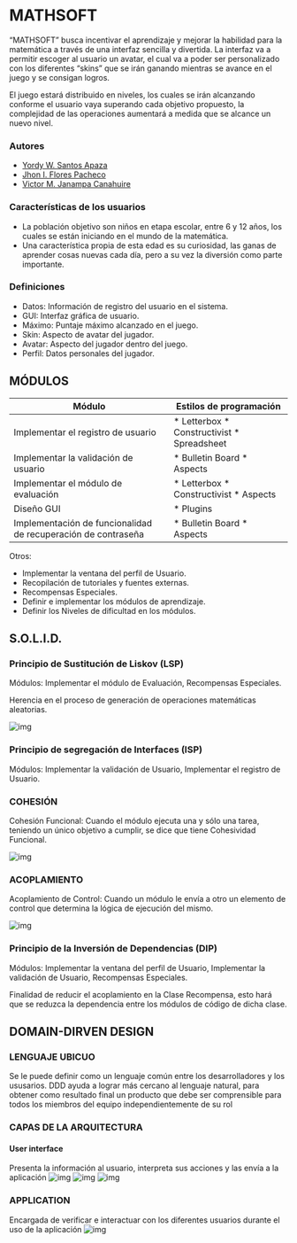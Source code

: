 # MATHSOFT
“MATHSOFT” busca incentivar el aprendizaje y mejorar la habilidad para la matemática a través de una interfaz sencilla y divertida. La interfaz va a permitir escoger al usuario un avatar, el cual va a poder ser personalizado con los diferentes “skins” que se irán ganando mientras se avance en el juego y se consigan logros.

El juego estará distribuido en niveles, los cuales se irán alcanzando conforme el usuario vaya superando cada objetivo propuesto, la complejidad de las operaciones aumentará a medida que se alcance un nuevo nivel.

### Autores

* [Yordy W. Santos Apaza](https://github.com/syordya)
* [Jhon I. Flores Pacheco](https://github.com/leviroseb)
* [Victor M. Janampa Canahuire](https://github.com/VictorJanampa)

### Características de los usuarios
* La población objetivo son niños en etapa escolar, entre 6 y 12 años, los cuales se están iniciando en el mundo de la matemática.
* Una característica propia de esta edad es su curiosidad, las ganas de aprender cosas nuevas cada día, pero a su vez la diversión como parte importante.

### Definiciones
* Datos: Información de registro del usuario en el sistema.
* GUI: Interfaz gráfica de usuario.
* Máximo: Puntaje máximo alcanzado en el juego.
* Skin: Aspecto de avatar del jugador.
* Avatar: Aspecto del jugador dentro del juego.
* Perfil: Datos personales del jugador.

## MÓDULOS
| Módulo | Estilos de programación |
| ------------- | ------------- |
| Implementar el registro de usuario | * Letterbox * Constructivist * Spreadsheet |
| Implementar la validación de usuario | * Bulletin Board * Aspects |
| Implementar el módulo de evaluación | * Letterbox * Constructivist * Aspects |
| Diseño GUI | * Plugins |
| Implementación de funcionalidad de recuperación de contraseña | * Bulletin Board * Aspects |

Otros:

* Implementar la ventana del perfil de Usuario.
* Recopilación de tutoriales y fuentes externas.
* Recompensas Especiales.
* Definir e implementar los módulos de aprendizaje.
* Definir los Niveles de dificultad en los módulos.

## S.O.L.I.D.
### Principio de Sustitución de Liskov (LSP)
Módulos: Implementar el módulo de Evaluación, Recompensas Especiales.

Herencia en el proceso de generación de operaciones matemáticas aleatorias.

![img](images/LSP.jpg)

### Principio de segregación de Interfaces (ISP)
Módulos: Implementar la validación de Usuario, Implementar el registro de Usuario.

### COHESIÓN
Cohesión Funcional: Cuando el módulo ejecuta una y sólo una tarea, teniendo un único objetivo a cumplir, se dice que tiene Cohesividad Funcional.

![img](images/ISP1.jpg)

### ACOPLAMIENTO
Acoplamiento de Control: Cuando un módulo le envía a otro un elemento de control que determina la lógica de ejecución del mismo.

![img](images/ISP2.jpg)

### Principio de la Inversión de Dependencias (DIP)
Módulos: Implementar la ventana del perfil de Usuario, Implementar la validación de Usuario, Recompensas Especiales.

Finalidad de reducir el acoplamiento en la Clase Recompensa, esto hará que se reduzca la dependencia entre los módulos de código de dicha clase.

## DOMAIN-DIRVEN DESIGN
### LENGUAJE UBICUO
Se le puede definir como un lenguaje común entre los desarrolladores y los ususarios.
DDD ayuda a lograr más cercano al lenguaje natural, para obtener como resultado final un producto que debe ser comprensible para todos los miembros del equipo independientemente de su rol

### CAPAS DE LA ARQUITECTURA
#### User interface
Presenta la información al usuario, interpreta sus acciones y las envía a la aplicación
![img](images/ddd1.png)
![img](images/ddd2.png)
![img](images/ddd3.png)

### APPLICATION
Encargada de verificar e interactuar con los diferentes usuarios durante el uso de la aplicación
![img](images/ddd4.png)


